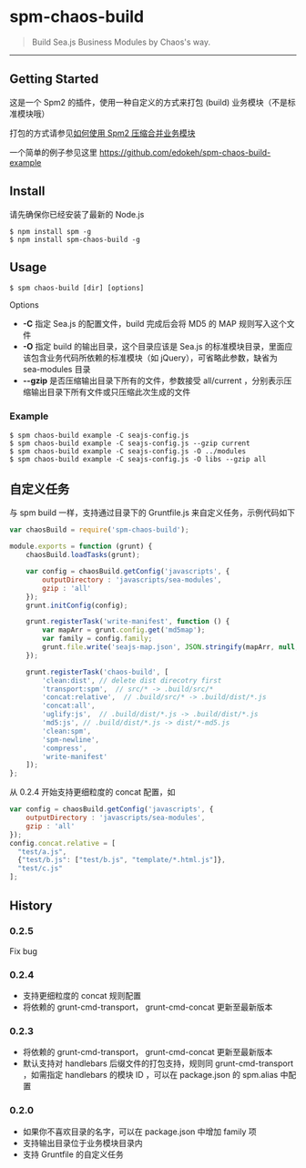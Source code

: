 # spm-chaos-build

> Build Sea.js Business Modules by Chaos's way.

-----

## Getting Started

这是一个 Spm2 的插件，使用一种自定义的方式来打包 (build) 业务模块（不是标准模块哦）

打包的方式请参见[如何使用 Spm2 压缩合并业务模块](http://chaoskeh.com/blog/how-to-build-seajs-business-module-by-spm2.html)

一个简单的例子参见这里 https://github.com/edokeh/spm-chaos-build-example

## Install

请先确保你已经安装了最新的 Node.js

    $ npm install spm -g
    $ npm install spm-chaos-build -g

## Usage

    $ spm chaos-build [dir] [options]

Options

* **-C**         指定 Sea.js 的配置文件，build 完成后会将 MD5 的 MAP 规则写入这个文件
* **-O**         指定 build 的输出目录，这个目录应该是 Sea.js 的标准模块目录，里面应该包含业务代码所依赖的标准模块（如 jQuery），可省略此参数，缺省为 sea-modules 目录
* **--gzip**  是否压缩输出目录下所有的文件，参数接受 all/current ，分别表示压缩输出目录下所有文件或只压缩此次生成的文件
 
### Example
    
    $ spm chaos-build example -C seajs-config.js
    $ spm chaos-build example -C seajs-config.js --gzip current
    $ spm chaos-build example -C seajs-config.js -O ../modules
    $ spm chaos-build example -C seajs-config.js -O libs --gzip all
    
    
## 自定义任务

与 spm build 一样，支持通过目录下的 Gruntfile.js 来自定义任务，示例代码如下

```javascript
var chaosBuild = require('spm-chaos-build');

module.exports = function (grunt) {
    chaosBuild.loadTasks(grunt);

    var config = chaosBuild.getConfig('javascripts', {
        outputDirectory : 'javascripts/sea-modules',
        gzip : 'all'
    });
    grunt.initConfig(config);

    grunt.registerTask('write-manifest', function () {
        var mapArr = grunt.config.get('md5map');
        var family = config.family;
        grunt.file.write('seajs-map.json', JSON.stringify(mapArr, null, '\t'));
    });

    grunt.registerTask('chaos-build', [
        'clean:dist', // delete dist direcotry first
        'transport:spm',  // src/* -> .build/src/*
        'concat:relative',  // .build/src/* -> .build/dist/*.js
        'concat:all',
        'uglify:js',  // .build/dist/*.js -> .build/dist/*.js
        'md5:js', // .build/dist/*.js -> dist/*-md5.js
        'clean:spm',
        'spm-newline',
        'compress',
        'write-manifest'
    ]);
};
```

从 0.2.4 开始支持更细粒度的 concat 配置，如

```javascript
var config = chaosBuild.getConfig('javascripts', {
    outputDirectory : 'javascripts/sea-modules',
    gzip : 'all'
});
config.concat.relative = [
  "test/a.js",
  {"test/b.js": ["test/b.js", "template/*.html.js"]},
  "test/c.js"
];
```

## History

### 0.2.5

Fix bug

### 0.2.4

* 支持更细粒度的 concat 规则配置
* 将依赖的 grunt-cmd-transport， grunt-cmd-concat 更新至最新版本

### 0.2.3
* 将依赖的 grunt-cmd-transport， grunt-cmd-concat 更新至最新版本
* 默认支持对 handlebars 后缀文件的打包支持，规则同 grunt-cmd-transport ，如需指定 handlebars 的模块 ID ，可以在 package.json 的 spm.alias 中配置

### 0.2.0
* 如果你不喜欢目录的名字，可以在 package.json 中增加 family 项
* 支持输出目录位于业务模块目录内
* 支持 Gruntfile 的自定义任务
